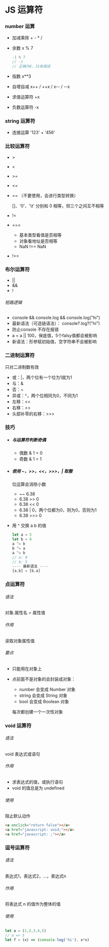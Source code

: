 # JS 运算符

### number 运算

* 加减乘除 \+ - * /

* 余数 x % 7

  ```javascript
  -1 % 7
  // -1
  // 正确为6，JS有错误
  ```

* 指数 x**3

* 自增自减 x++ / ++x / x-- / --x

* 求值运算符 +x

* 负数运算符 -x

### string 运算符

* 连接运算 '123' + '456'

### 比较运算符

* \>

* \<

* \>=

* <=

* == （不要使用，会进行类型转换）

  []、'0'、'\t' 分别和 0 相等，但三个之间互不相等

* !=
* ===
  * 基本类型看值是否相等
  * 对象看地址是否相等
  * NaN !== NaN
* !==

### 布尔运算符

* ||
* &&
* !

###### 短路逻辑

* console && console.log && console.log("hi")
* 最新语法（可选链语法）： console?.log?("hi")
* 防止console 不存在报错
* a = a || 100，保底值，5个falsy值都会被影响
* 新语法：形参赋初始值，空字符串不会被影响

### 二进制运算符

只对二进制数有效

* 或：|，两个位有一个位为1就为1
* 与：&
* 否：~
* 异或：^，两个位相同为0，不同为1
* 左移：<<
* 右移：\>>
* 头部补零的右移：\>>>

### 技巧

* ##### 与运算符判断奇偶

  * 偶数 & 1 = 0
  * 奇数 & 1 = 1

* ##### 使用 ~，>>，<<，>>>，| 取整

  位运算会消除小数

  * ~~ 6.38
  * 6.38 >> 0
  * 6.38 << 0
  * 6.38 | 0，两个位都为0，则为0，否则为1
  * 6.38 >>> 0

* 用 ^ 交换 a b 的值

  ```javascript
  let a = 5
  let b = 8
  a ^= b
  b ^= a
  a ^= b
  // a: 8
  // b: 5
  ---- 最新语法 ----
  [a,b] = [b,a]
  ```

### 点运算符

###### 语法

对象.属性名 = 属性值

###### 作用

读取对象属性值

###### 要点

* 只能用在对象上

* 点前面不是对象的会封装成对象：

  * number 会变成 Number 对象
  * string 会变成 String 对象
  * bool 会变成 Boolean 对象

  每次都创建一个一次性对象

### void 运算符

###### 语法

void 表达式或语句

###### 作用

* 求表达式的值，或执行语句
* void 的值总是为 undefined

###### 使用

阻止默认动作

```html
<a onclick="return false"></a>
<a href="javascript: void;"></a>
<a href="javascript: ;"></a>
```

### 逗号运算符

###### 语法

表达式1，表达式2，...，表达式n

###### 作用

将表达式 n 的值作为整体的值

###### 使用

```javascript
let a = (1,2,3,4,5)
// a => 5
let f = (x) => (console.log('hi'), x*x)
```

